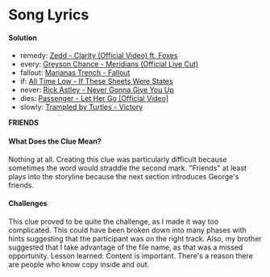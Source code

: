 # Song Lyrics

#### Solution

- remedy: [Zedd - Clarity (Official Video) ft. Foxes](https://youtu.be/IxxstCcJlsc?t=1m1s)
- every: [Greyson Chance - Meridians (Official Live Cut)](https://youtu.be/xn1Qi9YsXSs?t=52s)
- fallout: [Marianas Trench - Fallout](https://youtu.be/nHyYzezYWe0?t=2m38s)
- if: [All Time Low - If These Sheets Were States](https://youtu.be/sDhoDYBGX18?t=1m41s)
- never: [Rick Astley - Never Gonna Give You Up](https://youtu.be/dQw4w9WgXcQ?t=45s)
- dies: [Passenger - Let Her Go [Official Video]](https://youtu.be/RBumgq5yVrA?t=1m26s)
- slowly: [Trampled by Turtles - Victory](https://youtu.be/FT8gaiNVqOM?t=2m37s)

**FRIENDS**

#### What Does the Clue Mean?

Nothing at all. Creating this clue was particularly difficult because sometimes the word would straddle the second mark. "Friends" at least plays into the storyline because the next section introduces George's friends.

#### Challenges

This clue proved to be quite the challenge, as I made it way too complicated. This could have been broken down into many phases with hints suggesting that the participant was on the right track. Also, my brother suggested that I take advantage of the file name, as that was a missed opportunity. Lesson learned: Content is important. There's a reason there are people who know copy inside and out.